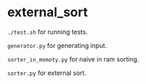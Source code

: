 # external_sort

`./test.sh` for running tests.


`generator.py` for generating input.


`sorter_in_memoty.py` for naive in ram sorting.


`sorter.py` for external sort.
